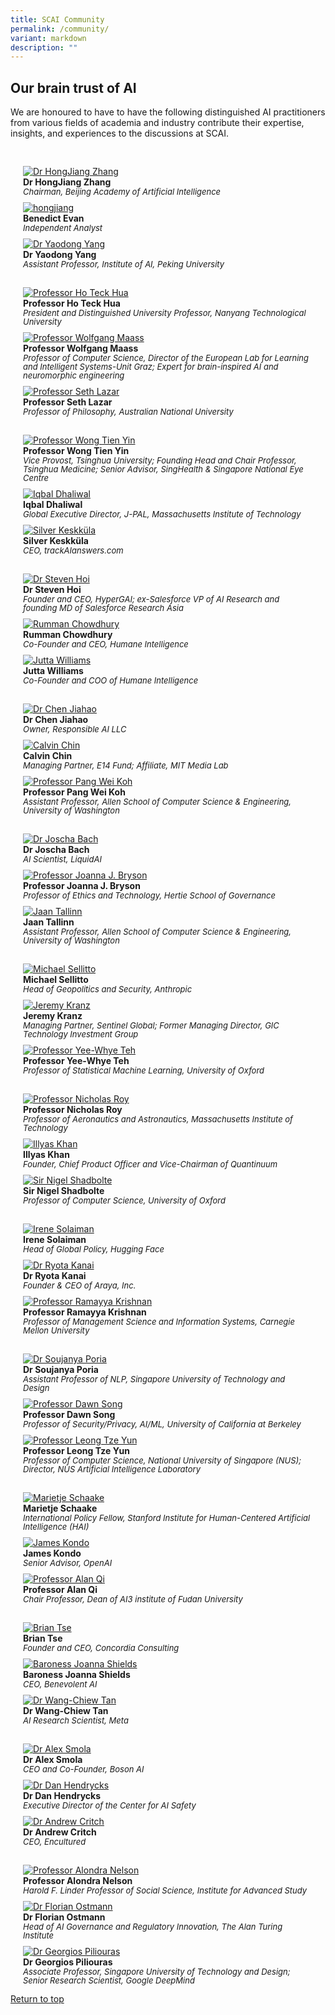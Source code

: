 ```yaml
---
title: SCAI Community
permalink: /community/
variant: markdown
description: ""
---
```

## Our brain trust of AI

We are honoured to have to have the following distinguished AI practitioners from various fields of academia and industry contribute their expertise, insights, and experiences to the discussions at SCAI.

<div class="row" style="padding: 20px 0px 0px 0px;">
	
<div class="col" style="padding: 10px 20px 0px 20px;"><a href="/profiles/hongjiang-zhang/">
	<img src="/images/People/hongjiang_zhang.jpeg" alt="Dr HongJiang Zhang"></a><br><strong>Dr HongJiang Zhang</strong><br><span style="font-size:13px; line-height:14px"><em>Chairman, Beijing Academy of Artificial Intelligence</em></span><br></div>

<div class="col" style="padding: 10px 20px 0px 20px;"><a href="/profiles/benedict-evan/">
	<img src="/images/People/benedict_evan.jpeg" alt="hongjiang"></a><br><strong>Benedict Evan</strong><br><span style="font-size:13px; line-height:14px"><em>Independent Analyst</em></span><br></div>
	
<div class="col" style="padding: 10px 20px 0px 20px;"><a href="/profiles/yaodong-yang/">
	<img src="/images/People/yaodong_yang.jpeg" alt="Dr Yaodong Yang"></a><br><strong>Dr Yaodong Yang</strong><br><span style="font-size:13px; line-height:14px"><em>Assistant Professor, Institute of AI, Peking University</em></span><br></div>
	
</div>

<div class="row" style="padding: 20px 0px 0px 0px;">
	
<div class="col" style="padding: 10px 20px 0px 20px;"><a href="/profiles/ho-teck-hua/">
	<img src="/images/People/ho_teck_hua.jpeg" alt="Professor Ho Teck Hua"></a><br><strong>Professor Ho Teck Hua</strong><br><span style="font-size:13px; line-height:14px"><em>President and Distinguished University Professor, Nanyang Technological University</em></span><br></div>

<div class="col" style="padding: 10px 20px 0px 20px;"><a href="/profiles/wolfgang-maass/">
	<img src="/images/People/wolfgang_maass.jpeg" alt="Professor Wolfgang Maass"></a><br><strong>Professor Wolfgang Maass</strong><br><span style="font-size:13px; line-height:14px"><em>Professor of Computer Science, Director of the European Lab for Learning and Intelligent Systems-Unit Graz; Expert for brain-inspired AI and neuromorphic engineering</em></span><br></div>
	
<div class="col" style="padding: 10px 20px 0px 20px;"><a href="/profiles/seth-lazar/">
	<img src="/images/People/seth_lazar.jpeg" alt="Professor Seth Lazar"></a><br><strong>Professor Seth Lazar</strong><br><span style="font-size:13px; line-height:14px"><em>Professor of Philosophy, Australian National University</em></span><br></div>
	
</div>

<div class="row" style="padding: 20px 0px 0px 0px;">
	
<div class="col" style="padding: 10px 20px 0px 20px;"><a href="/profiles/wong-tien-yin/">
	<img src="/images/People/wong_tien_yin.jpeg" alt="Professor Wong Tien Yin"></a><br><strong>Professor Wong Tien Yin</strong><br><span style="font-size:13px; line-height:14px"><em>Vice Provost, Tsinghua University; Founding Head and Chair Professor, Tsinghua Medicine; Senior Advisor, SingHealth &amp; Singapore National Eye Centre</em></span><br></div>

<div class="col" style="padding: 10px 20px 0px 20px;"><a href="/profiles/iqbal-dhaliwal/">
	<img src="/images/People/iqbal_dhaliwal.jpeg" alt="Iqbal Dhaliwal"></a><br><strong>Iqbal Dhaliwal</strong><br><span style="font-size:13px; line-height:14px"><em>Global Executive Director, J-PAL, Massachusetts Institute of Technology</em></span><br></div>
	
<div class="col" style="padding: 10px 20px 0px 20px;"><a href="/profiles/silver-keskkula/">
	<img src="/images/People/silver_keskkula.jpeg" alt="Silver Keskküla"></a><br><strong>Silver Keskküla</strong><br><span style="font-size:13px; line-height:14px"><em>CEO, trackAIanswers.com</em></span><br></div>
	
</div>

<div class="row" style="padding: 20px 0px 0px 0px;">
	
<div class="col" style="padding: 10px 20px 0px 20px;"><a href="/profiles/steven-hoi/">
	<img src="/images/People/steven_hoi.jpeg" alt="Dr Steven Hoi"></a><br><strong>Dr Steven Hoi</strong><br><span style="font-size:13px; line-height:14px"><em>Founder and CEO, HyperGAI; ex-Salesforce VP of AI Research and founding MD of Salesforce Research Asia</em></span><br></div>

<div class="col" style="padding: 10px 20px 0px 20px;"><a href="/profiles/rumman-chowdhury/">
	<img src="/images/People/rumman_chowdhury.jpeg" alt="Rumman Chowdhury"></a><br><strong>Rumman Chowdhury</strong><br><span style="font-size:13px; line-height:14px"><em>Co-Founder and CEO, Humane Intelligence</em></span><br></div>
	
<div class="col" style="padding: 10px 20px 0px 20px;"><a href="/profiles/jutta-williams/">
	<img src="/images/People/jutta_williams.jpeg" alt="Jutta Williams"></a><br><strong>Jutta Williams</strong><br><span style="font-size:13px; line-height:14px"><em>Co-Founder and COO of Humane Intelligence</em></span><br></div>
	
</div>

<div class="row" style="padding: 20px 0px 0px 0px;">
	
<div class="col" style="padding: 10px 20px 0px 20px;"><a href="/profiles/chen-jiahao/">
	<img src="/images/People/chen_jiahao.jpeg" alt="Dr Chen Jiahao"></a><br><strong>Dr Chen Jiahao</strong><br><span style="font-size:13px; line-height:14px"><em>Owner, Responsible AI LLC</em></span><br></div>

<div class="col" style="padding: 10px 20px 0px 20px;"><a href="/profiles/calvin-chin/">
	<img src="/images/People/calvin_chin.jpeg" alt="Calvin Chin"></a><br><strong>Calvin Chin</strong><br><span style="font-size:13px; line-height:14px"><em>Managing Partner, E14 Fund;  Affiliate, MIT Media Lab</em></span><br></div>
	
<div class="col" style="padding: 10px 20px 0px 20px;"><a href="/profiles/pang-wei-koh/">
	<img src="/images/People/pang_wei_koh.jpeg" alt="Professor Pang Wei Koh"></a><br><strong>Professor Pang Wei Koh</strong><br><span style="font-size:13px; line-height:14px"><em>Assistant Professor, Allen School of Computer Science &amp; Engineering, University of Washington</em></span><br></div>
	
</div>

<div class="row" style="padding: 20px 0px 0px 0px;">
	
<div class="col" style="padding: 10px 20px 0px 20px;"><a href="/profiles/joscha-bach/">
	<img src="/images/People/joscha_bach.jpeg" alt="Dr Joscha Bach"></a><br><strong>Dr Joscha Bach</strong><br><span style="font-size:13px; line-height:14px"><em>AI Scientist, LiquidAI</em></span><br></div>

<div class="col" style="padding: 10px 20px 0px 20px;"><a href="/profiles/joanna-bryson/">
	<img src="/images/People/joanna_bryson.jpeg" alt="Professor Joanna J. Bryson"></a><br><strong>Professor Joanna J. Bryson</strong><br><span style="font-size:13px; line-height:14px"><em>Professor of Ethics and Technology, Hertie School of Governance</em></span><br></div>
	
<div class="col" style="padding: 10px 20px 0px 20px;"><a href="/profiles/jaan-tallinn/">
	<img src="/images/People/jaan_tallinn.jpeg" alt="Jaan Tallinn"></a><br><strong>Jaan Tallinn</strong><br><span style="font-size:13px; line-height:14px"><em>Assistant Professor, Allen School of Computer Science &amp; Engineering, University of Washington</em></span><br></div>
	
</div>

<div class="row" style="padding: 20px 0px 0px 0px;">
	
<div class="col" style="padding: 10px 20px 0px 20px;"><a href="/profiles/michael-sellitto/">
	<img src="/images/People/michael_sellitto.jpeg" alt="Michael Sellitto"></a><br><strong>Michael Sellitto</strong><br><span style="font-size:13px; line-height:14px"><em>Head of Geopolitics and Security, Anthropic</em></span><br></div>

<div class="col" style="padding: 10px 20px 0px 20px;"><a href="/profiles/jeremy-kranz/">
	<img src="/images/People/jeremy_kranz.jpeg" alt="Jeremy Kranz"></a><br><strong>Jeremy Kranz</strong><br><span style="font-size:13px; line-height:14px"><em>Managing Partner, Sentinel Global; Former Managing Director, GIC Technology Investment Group</em></span><br></div>
	
<div class="col" style="padding: 10px 20px 0px 20px;"><a href="/profiles/yee-whye-teh/">
	<img src="/images/People/yee_whye_teh.jpeg" alt="Professor Yee-Whye Teh"></a><br><strong>Professor Yee-Whye Teh</strong><br><span style="font-size:13px; line-height:14px"><em>Professor of Statistical Machine Learning, University of Oxford</em></span><br></div>
	
</div>

<div class="row" style="padding: 20px 0px 0px 0px;">
	
<div class="col" style="padding: 10px 20px 0px 20px;"><a href="/profiles/name/">
	<img src="/images/People/nicholas_roy.jpeg" alt="Professor Nicholas Roy"></a><br><strong>Professor Nicholas Roy</strong><br><span style="font-size:13px; line-height:14px"><em>Professor of Aeronautics and Astronautics, Massachusetts Institute of Technology</em></span><br></div>
	
<div class="col" style="padding: 10px 20px 0px 20px;"><a href="/profiles/name/">
	<img src="/images/People/illyas_khan.jpeg" alt="Illyas Khan"></a><br><strong>Illyas Khan</strong><br><span style="font-size:13px; line-height:14px"><em>Founder, Chief Product Officer and Vice-Chairman of Quantinuum</em></span><br></div>
	
<div class="col" style="padding: 10px 20px 0px 20px;"><a href="/profiles/name/">
	<img src="/images/People/nigel_shadbolt.jpeg" alt="Sir Nigel Shadbolte"></a><br><strong>Sir Nigel Shadbolte</strong><br><span style="font-size:13px; line-height:14px"><em>Professor of Computer Science, University of Oxford</em></span><br></div>
	
</div>

<div class="row" style="padding: 20px 0px 0px 0px;">
	
<div class="col" style="padding: 10px 20px 0px 20px;"><a href="/profiles/name/">
	<img src="/images/People/irene_solaiman.jpeg" alt="Irene Solaiman"></a><br><strong>Irene Solaiman</strong><br><span style="font-size:13px; line-height:14px"><em>Head of Global Policy, Hugging Face</em></span><br></div>
	
<div class="col" style="padding: 10px 20px 0px 20px;"><a href="/profiles/name/">
	<img src="/images/People/ryota_kanai.jpeg" alt="Dr Ryota Kanai"></a><br><strong>Dr Ryota Kanai</strong><br><span style="font-size:13px; line-height:14px"><em>Founder &amp; CEO of Araya, Inc.</em></span><br></div>
	
<div class="col" style="padding: 10px 20px 0px 20px;"><a href="/profiles/name/">
	<img src="/images/People/ramayya_krishnan.jpeg" alt="Professor Ramayya Krishnan"></a><br><strong>Professor Ramayya Krishnan</strong><br><span style="font-size:13px; line-height:14px"><em>Professor of Management Science and Information Systems, Carnegie Mellon University</em></span><br></div>
	
</div>

<div class="row" style="padding: 20px 0px 0px 0px;">
	
<div class="col" style="padding: 10px 20px 0px 20px;"><a href="/profiles/name/">
	<img src="/images/People/soujanya_poria.jpeg" alt="Dr Soujanya Poria"></a><br><strong>Dr Soujanya Poria</strong><br><span style="font-size:13px; line-height:14px"><em>Assistant Professor of NLP, Singapore University of Technology and Design</em></span><br></div>
	
<div class="col" style="padding: 10px 20px 0px 20px;"><a href="/profiles/name/">
	<img src="/images/People/dawn_song.jpeg" alt="Professor Dawn Song"></a><br><strong>Professor Dawn Song</strong><br><span style="font-size:13px; line-height:14px"><em>Professor of Security/Privacy, AI/ML, University of California at Berkeley</em></span><br></div>
	
<div class="col" style="padding: 10px 20px 0px 20px;"><a href="/profiles/name/">
	<img src="/images/People/leong_tze_yun.jpeg" alt="Professor Leong Tze Yun"></a><br><strong>Professor Leong Tze Yun</strong><br><span style="font-size:13px; line-height:14px"><em>Professor of Computer Science, National University of Singapore (NUS); Director, NUS Artificial Intelligence Laboratory
</em></span><br></div>
	
</div>

<div class="row" style="padding: 20px 0px 0px 0px;">
	

	
<div class="col" style="padding: 10px 20px 0px 20px;"><a href="/profiles/name/">
	<img src="/images/People/marietje_schaake.jpeg" alt="Marietje Schaake"></a><br><strong>Marietje Schaake</strong><br><span style="font-size:13px; line-height:14px"><em>International Policy Fellow, Stanford Institute for Human-Centered Artificial Intelligence (HAI)</em></span><br></div>
	
<div class="col" style="padding: 10px 20px 0px 20px;"><a href="/profiles/name/">
	<img src="/images/People/james_kondo.jpeg" alt="James Kondo"></a><br><strong>James Kondo</strong><br><span style="font-size:13px; line-height:14px"><em>Senior Advisor, OpenAI</em></span><br></div>

<div class="col" style="padding: 10px 20px 0px 20px;"><a href="/profiles/name/">
	<img src="/images/People/alan_qi.jpeg" alt="Professor Alan Qi"></a><br><strong>Professor Alan Qi</strong><br><span style="font-size:13px; line-height:14px"><em>Chair Professor, Dean of AI3 institute of Fudan University</em></span><br></div>
	
</div>

<div class="row" style="padding: 20px 0px 0px 0px;">
	
<div class="col" style="padding: 10px 20px 0px 20px;"><a href="/profiles/name/">
	<img src="/images/People/brian_tse.jpeg" alt="Brian Tse"></a><br><strong>Brian Tse</strong><br><span style="font-size:13px; line-height:14px"><em>Founder and CEO, Concordia Consulting</em></span><br></div>
	
<div class="col" style="padding: 10px 20px 0px 20px;"><a href="/profiles/name/">
	<img src="/images/People/baroness_joanna_shields.jpeg" alt="Baroness Joanna Shields"></a><br><strong>Baroness Joanna Shields</strong><br><span style="font-size:13px; line-height:14px"><em>CEO, Benevolent AI</em></span><br></div>

<div class="col" style="padding: 10px 20px 0px 20px;"><a href="/profiles/name/">
	<img src="/images/People/wang_chiew_tan.jpeg" alt="Dr Wang-Chiew Tan"></a><br><strong>Dr Wang-Chiew Tan</strong><br><span style="font-size:13px; line-height:14px"><em>AI Research Scientist, Meta</em></span><br></div>	

</div>

<div class="row" style="padding: 20px 0px 0px 0px;">
	
<div class="col" style="padding: 10px 20px 0px 20px;"><a href="/profiles/name/">
	<img src="/images/People/alex_smola.jpeg" alt="Dr Alex Smola"></a><br><strong>Dr Alex Smola</strong><br><span style="font-size:13px; line-height:14px"><em>CEO and Co-Founder, Boson AI</em></span><br></div>

<div class="col" style="padding: 10px 20px 0px 20px;"><a href="/profiles/name/">
	<img src="/images/People/dan_hendrycks.jpeg" alt="Dr Dan Hendrycks"></a><br><strong>Dr Dan Hendrycks</strong><br><span style="font-size:13px; line-height:14px"><em>Executive Director of the Center for AI Safety</em></span><br></div>	

<div class="col" style="padding: 10px 20px 0px 20px;"><a href="/profiles/name/">
	<img src="/images/People/andrew_critch.jpeg" alt="Dr Andrew Critch"></a><br><strong>Dr Andrew Critch</strong><br><span style="font-size:13px; line-height:14px"><em>CEO, Encultured</em></span><br></div>
	
</div>

<div class="row" style="padding: 20px 0px 0px 0px;">
	
<div class="col" style="padding: 10px 20px 0px 20px;"><a href="/profiles/name/">
	<img src="/images/People/alondra_nelson.jpeg" alt="Professor Alondra Nelson"></a><br><strong>Professor Alondra Nelson</strong><br><span style="font-size:13px; line-height:14px"><em>Harold F. Linder Professor of Social Science, Institute for Advanced Study</em></span><br></div>

<div class="col" style="padding: 10px 20px 0px 20px;"><a href="/profiles/name/">
	<img src="/images/People/florian_ostmann.jpeg" alt="Dr Florian Ostmann"></a><br><strong>Dr Florian Ostmann</strong><br><span style="font-size:13px; line-height:14px"><em>Head of AI Governance and Regulatory Innovation, The Alan Turing Institute</em></span><br></div>	

<div class="col" style="padding: 10px 20px 0px 20px;"><a href="/profiles/name/">
	<img src="/images/People/georgios_piliouras.jpeg" alt="Dr Georgios Piliouras"></a><br><strong>Dr Georgios Piliouras</strong><br><span style="font-size:13px; line-height:14px"><em>Associate Professor, Singapore University of Technology and Design; Senior Research Scientist, Google DeepMind</em></span><br></div>	

</div>

[Return to top](/community/#our_brain_trust_of_ai)
